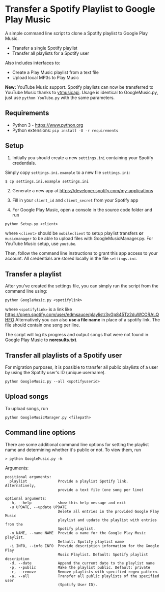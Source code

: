 # Transfer a Spotify Playlist to Google Play Music

A simple command line script to clone a Spotify playlist to Google Play Music. 

- Transfer a single Spotify playlist
- Transfer all playlists for a Spotify user

Also includes interfaces to:

- Create a Play Music playlist from a text file
- Upload local MP3s to Play Music

**New:** YouTube Music support. Spotify playlists can now be transferred to YouTube Music thanks to [ytmusicapi](https://github.com/sigma67/ytmusicapi).
Usage is identical to GoogleMusic.py, just use `python YouTube.py` with the same parameters.

## Requirements

- Python 3 - https://www.python.org
- Python extensions: `pip install -U -r requirements`

## Setup

1. Initially you should create a new `settings.ini` containing your Spotify credentials. 

Simply copy `settings.ini.example` to a new file `settings.ini`:

```zsh
$ cp settings.ini.example settings.ini
```

2. Generate a new app at https://developer.spotify.com/my-applications

3. Fill in your `client_id` and `client_secret` from your Spotify app

4. For Google Play Music, open a console in the source code folder and run 

`python Setup.py <client>`

where `<client>` should be `mobileclient` to setup playlist transfers **or** `musicmanager` to be able to upload files with GoogleMusicManager.py.
For YouTube Music setup, use `youtube`.

Then, follow the command line instructions to grant this app access to your account. All credentials are stored locally in the file `settings.ini`. 

## Transfer a playlist

After you've created the settings file, you can simply run the script from the command line using:

`python GoogleMusic.py <spotifylink>`

where `<spotifylink>` is a link like https://open.spotify.com/user/edmsauce/playlist/3yGp845Tz2duWCORALQHFO
Alternatively you can also **use a file name** in place of a spotify link. The file should contain one song per line.

The script will log its progress and output songs that were not found in Google Play Music to **noresults.txt**.

## Transfer all playlists of a Spotify user

For migration purposes, it is possible to transfer all public playlists of a user by using the Spotify user's ID (unique username).

`python GoogleMusic.py --all <spotifyuserid>`

## Upload songs

To upload songs, run

`python GoogleMusicManager.py <filepath>`

## Command line options

There are some additional command line options for setting the playlist name and determining whether it's public or not. To view them, run

`> python GoogleMusic.py -h`

Arguments:

```
positional arguments:
  playlist              Provide a playlist Spotify link. Alternatively,
                        provide a text file (one song per line)

optional arguments:
  -h, --help            show this help message and exit
  -u UPDATE, --update UPDATE
                        Delete all entries in the provided Google Play Music
                        playlist and update the playlist with entries from the
                        Spotify playlist.
  -n NAME, --name NAME  Provide a name for the Google Play Music playlist.
                        Default: Spotify playlist name
  -i INFO, --info INFO  Provide description information for the Google Play
                        Music Playlist. Default: Spotify playlist description
  -d, --date            Append the current date to the playlist name
  -p, --public          Make the playlist public. Default: private
  -r, --remove          Remove playlists with specified regex pattern.
  -a, --all             Transfer all public playlists of the specified user
                        (Spotify User ID).
```
